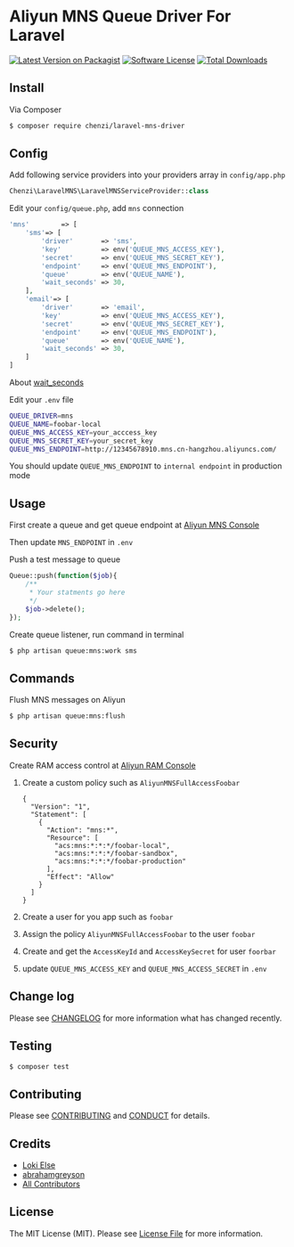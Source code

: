 # Aliyun MNS Queue Driver For Laravel

[![Latest Version on Packagist][ico-version]][link-packagist]
[![Software License][ico-license]](LICENSE.md)
[![Total Downloads][ico-downloads]][link-downloads]

## Install

Via Composer

``` bash
$ composer require chenzi/laravel-mns-driver
```

## Config

Add following service providers into your providers array in `config/app.php`

``` php
Chenzi\LaravelMNS\LaravelMNSServiceProvider::class
```

Edit your `config/queue.php`, add `mns` connection

```php
'mns'        => [
    'sms'=> [
        'driver'       => 'sms',
        'key'          => env('QUEUE_MNS_ACCESS_KEY'),
        'secret'       => env('QUEUE_MNS_SECRET_KEY'),
        'endpoint'     => env('QUEUE_MNS_ENDPOINT'),
        'queue'        => env('QUEUE_NAME'),
        'wait_seconds' => 30,
    ],
    'email'=> [
        'driver'       => 'email',
        'key'          => env('QUEUE_MNS_ACCESS_KEY'),
        'secret'       => env('QUEUE_MNS_SECRET_KEY'),
        'endpoint'     => env('QUEUE_MNS_ENDPOINT'),
        'queue'        => env('QUEUE_NAME'),
        'wait_seconds' => 30,
    ]
]
```
About [wait_seconds](https://help.aliyun.com/document_detail/35136.html)

Edit your `.env` file

```bash
QUEUE_DRIVER=mns
QUEUE_NAME=foobar-local
QUEUE_MNS_ACCESS_KEY=your_acccess_key
QUEUE_MNS_SECRET_KEY=your_secret_key
QUEUE_MNS_ENDPOINT=http://12345678910.mns.cn-hangzhou.aliyuncs.com/
```
You should update `QUEUE_MNS_ENDPOINT` to `internal endpoint` in production mode

## Usage

First create a queue and get queue endpoint at [Aliyun MNS Console](https://mns.console.aliyun.com/)

Then update `MNS_ENDPOINT` in `.env`

Push a test message to queue

```php
Queue::push(function($job){
	/**
	 * Your statments go here
	 */
	$job->delete();
});
```

Create queue listener, run command in terminal

```bash
$ php artisan queue:mns:work sms
```
## Commands
Flush MNS messages on Aliyun

```bash
$ php artisan queue:mns:flush
```

## Security

Create RAM access control at [Aliyun RAM Console](https://ram.console.aliyun.com)

1. Create a custom policy such as `AliyunMNSFullAccessFoobar`

	```
	{
	  "Version": "1",
	  "Statement": [
		{
		  "Action": "mns:*",
		  "Resource": [
			"acs:mns:*:*:*/foobar-local",
			"acs:mns:*:*:*/foobar-sandbox",
			"acs:mns:*:*:*/foobar-production"
		  ],
		  "Effect": "Allow"
		}
	  ]
	}
	```

2. Create a user for you app such as `foobar`

3. Assign the policy `AliyunMNSFullAccessFoobar` to the user `foobar`

4. Create and get the `AccessKeyId` and `AccessKeySecret` for user `foorbar`

5. update `QUEUE_MNS_ACCESS_KEY` and `QUEUE_MNS_ACCESS_SECRET` in `.env`

## Change log

Please see [CHANGELOG](CHANGELOG.md) for more information what has changed recently.

## Testing

``` bash
$ composer test
```

## Contributing

Please see [CONTRIBUTING](CONTRIBUTING.md) and [CONDUCT](CONDUCT.md) for details.

## Credits

- [Loki Else][link-author]
- [abrahamgreyson](https://github.com/abrahamgreyson/laravel-mns)
- [All Contributors][link-contributors]

## License

The MIT License (MIT). Please see [License File](LICENSE.md) for more information.

[ico-version]: https://img.shields.io/packagist/v/chenzi/laravel-mns-driver.svg?style=flat-square
[ico-license]: https://img.shields.io/badge/license-MIT-brightgreen.svg?style=flat-square
[ico-travis]: https://img.shields.io/travis/chenzi/laravel-mns-driver/master.svg?style=flat-square
[ico-scrutinizer]: https://img.shields.io/scrutinizer/coverage/g/chenzi/laravel-mns-driver.svg?style=flat-square
[ico-code-quality]: https://img.shields.io/scrutinizer/g/chenzi/laravel-mns-driver.svg?style=flat-square
[ico-downloads]: https://img.shields.io/packagist/dt/chenzi/laravel-mns-driver.svg?style=flat-square

[link-packagist]: https://packagist.org/packages/chenzi/laravel-mns-driver
[link-travis]: https://travis-ci.org/chenzi/laravel-mns-driver
[link-scrutinizer]: https://scrutinizer-ci.com/g/chenzi/laravel-mns-driver/code-structure
[link-code-quality]: https://scrutinizer-ci.com/g/chenzi/laravel-mns-driver
[link-downloads]: https://packagist.org/packages/chenzi/laravel-mns-driver
[link-author]: https://github.com/chenzi
[link-contributors]: ../../contributors
